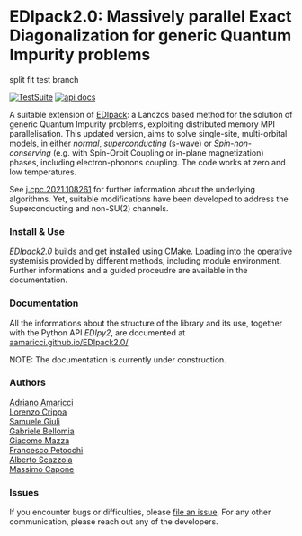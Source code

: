 # EDIpack2.0: Massively parallel Exact Diagonalization for generic Quantum Impurity problems


split fit test branch

[![TestSuite](https://img.shields.io/github/actions/workflow/status/aamaricci/EDIpack2.0/PushWorkflow.yml?label=TestSuite&logo=Fortran&style=flat-square)](https://github.com/aamaricci/EDIpack2.0/actions/workflows/PushWorkflow.yml) 
[![api docs](https://img.shields.io/static/v1?label=API&message=documentation&color=734f96&logo=read-the-docs&logoColor=white&style=flat-square)](https://aamaricci.github.io/EDIpack2.0/)

<!-- TO BE SETUP ASAP
[![Coverage]()]()
[![api docs](https://img.shields.io/static/v1?label=API&message=documentation&color=734f96&logo=read-the-docs&logoColor=white&style=flat-square)](https://qcmplab.github.io/DMFT_ED)
-->

A suitable extension of [EDIpack](https://github.com/aamaricci/EDIpack): a  Lanczos based method 
for the solution of generic Quantum Impurity problems,  exploiting distributed memory MPI parallelisation.
This updated version, aims to solve single-site, multi-orbital models, in either  *normal*, *superconducting* (s-wave) or *Spin-non-conserving* (e.g. with Spin-Orbit Coupling or in-plane magnetization) phases, including electron-phonons coupling. The code works at zero and low temperatures.   
 
See [j.cpc.2021.108261](https://doi.org/10.1016/j.cpc.2021.108261) for further information about the underlying algorithms. Yet, suitable modifications have been developed to address the Superconducting and non-SU(2) channels.  

### Install & Use

*EDIpack2.0* builds and get installed using CMake. Loading into the operative systemisis provided by different methods, including module environment.    
Further informations and a guided proceudre are available in the documentation.


### Documentation
All the informations about the structure of the library and its use, together with the Python API *EDIpy2*, are documented at [aamaricci.github.io/EDIpack2.0/](https://aamaricci.github.io/EDIpack2.0/)  

NOTE: The documentation is currently under construction. 



### Authors
[Adriano Amaricci](https://github.com/aamaricci)  
[Lorenzo Crippa](https://github.com/lcrippa)  
[Samuele Giuli](https://github.com/SamueleGiuli)  
[Gabriele Bellomia](https://github.com/beddalumia)  
[Giacomo Mazza](https://github.com/GiacMazza)  
[Francesco Petocchi](mailto:francesco.petocchi@gmail.com)  
[Alberto Scazzola](mailto:alberto.scazzola@polito.it)  
[Massimo Capone](mailto:capone@sissa.it)


### Issues
If you encounter bugs or difficulties, please [file an issue](https://github.com/aamaricci/EDIpack2.0/issues/new/choose). For any other communication, please reach out any of the developers.          
